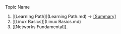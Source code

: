 Topic Name

1.  [[Learning Path]](Learning Path.md) -> [[Summary]](Summary.md)
2.  [[Linux Basics]](Linux Basics.md)
3.  [[Networks Fundamental]].
